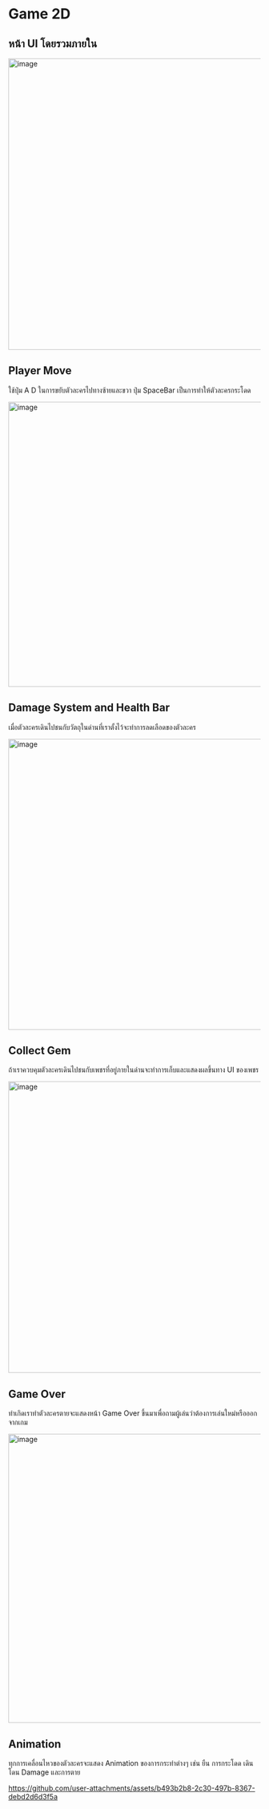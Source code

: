 # Game 2D
## หน้า UI โดยรวมภายใน
<img width="1199" height="582" alt="image" src="https://github.com/user-attachments/assets/e38892a2-602b-41ee-a7f4-53e4b3485e6f" />

## Player Move
ใช้ปุ่ม A D ในการขยับตัวละครไปทางซ้ายและขวา ปุ่ม SpaceBar เป็นการทำให้ตัวละครกระโดด 

<img width="1195" height="569" alt="image" src="https://github.com/user-attachments/assets/6337366b-835c-4fd1-b833-9add03ca5917" />

## Damage System and Health Bar
เมื่อตัวละครเดินไปชนกับวัตถุในด่านที่เราตั้งไว้จะทำการลดเลือดของตัวละคร

<img width="1200" height="581" alt="image" src="https://github.com/user-attachments/assets/a1db4d01-1f1a-42dd-a627-b3e1fae863df" />

## Collect Gem
ถ้าเราควบคุมตัวละครเดินไปชนกับเพชรที่อยู่ภายในด่านจะทำการเก็บและแสดงผลขึ้นทาง UI ของเพชร

<img width="1199" height="582" alt="image" src="https://github.com/user-attachments/assets/149a1cba-fb51-461c-9ba0-8935aad51c96" />

## Game Over
ทำเกิดเราทำตัวละครตายจะแสดงหน้า Game Over ขึ้นมาเพื่อถามผู้เล่นว่าต้องการเล่นใหม่หรือออกจากเกม

<img width="1198" height="577" alt="image" src="https://github.com/user-attachments/assets/626bc12c-709b-4e15-a137-eca71e4e4352" />

## Animation
ทุกการเคลื่อนไหวของตัวละครจะแสดง Animation ของการกระทำต่างๆ เช่น ยืน การกระโดด เดิน โดน Damage และการตาย

https://github.com/user-attachments/assets/b493b2b8-2c30-497b-8367-debd2d6d3f5a

